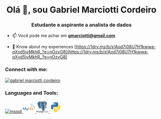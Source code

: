 <h1 align="center">Olá 👋, sou Gabriel Marciotti Cordeiro</h1>
<h3 align="center">Estudante e aspirante a analista de dados</h3>

- 📫 Você pode me achar em **gmarciotti@gmail.com**

- 📄 Know about my experiences [https://1drv.ms/b/s!Aod7i08U7H1kwwa-qXvd5jvMkhR_?e=nOzvG8](https://1drv.ms/b/s!Aod7i08U7H1kwwa-qXvd5jvMkhR_?e=nOzvG8)

<h3 align="left">Connect with me:</h3>
<p align="left">
<a href="https://linkedin.com/in/gabriel marciotti cordeiro" target="blank"><img align="center" src="https://raw.githubusercontent.com/rahuldkjain/github-profile-readme-generator/master/src/images/icons/Social/linked-in-alt.svg" alt="gabriel marciotti cordeiro" height="30" width="40" /></a>
</p>

<h3 align="left">Languages and Tools:</h3>
<p align="left"> <a href="https://www.microsoft.com/en-us/sql-server" target="_blank" rel="noreferrer"> <img src="https://www.svgrepo.com/show/303229/microsoft-sql-server-logo.svg" alt="mssql" width="40" height="40"/> </a> <a href="https://www.mysql.com/" target="_blank" rel="noreferrer"> <img src="https://raw.githubusercontent.com/devicons/devicon/master/icons/mysql/mysql-original-wordmark.svg" alt="mysql" width="40" height="40"/> </a> <a href="https://www.postgresql.org" target="_blank" rel="noreferrer"> <img src="https://raw.githubusercontent.com/devicons/devicon/master/icons/postgresql/postgresql-original-wordmark.svg" alt="postgresql" width="40" height="40"/> </a> <a href="https://www.python.org" target="_blank" rel="noreferrer"> <img src="https://raw.githubusercontent.com/devicons/devicon/master/icons/python/python-original.svg" alt="python" width="40" height="40"/> </a> </p>

